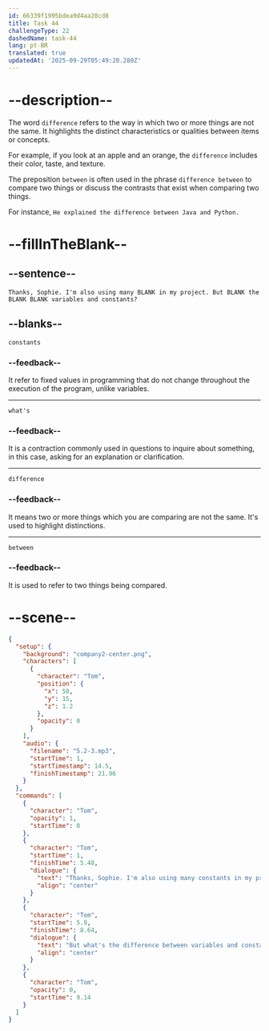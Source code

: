 ```yaml
---
id: 66339f1995bdea9d4aa28cd8
title: Task 44
challengeType: 22
dashedName: task-44
lang: pt-BR
translated: true
updatedAt: '2025-09-29T05:49:20.280Z'
---
```


<!-- (Audio) Tom: Thanks, Sophie. I'm also using many constants in my project. But what's the difference between variables and constants?
-->

# --description--

The word `difference` refers to the way in which two or more things are not the same. It highlights the distinct characteristics or qualities between items or concepts.

For example, if you look at an apple and an orange, the `difference` includes their color, taste, and texture.

The preposition `between` is often used in the phrase `difference between` to compare two things or discuss the contrasts that exist when comparing two things.

For instance, `He explained the difference between Java and Python.`

# --fillInTheBlank--

## --sentence--

`Thanks, Sophie. I'm also using many BLANK in my project. But BLANK the BLANK BLANK variables and constants?`

## --blanks--

`constants`

### --feedback--

It refer to fixed values in programming that do not change throughout the execution of the program, unlike variables.

---

`what's`

### --feedback--

It is a contraction commonly used in questions to inquire about something, in this case, asking for an explanation or clarification.

---

`difference`

### --feedback--

It means two or more things which you are comparing are not the same. It's used to highlight distinctions.

---

`between`

### --feedback--

It is used to refer to two things being compared.

# --scene--

```json
{
  "setup": {
    "background": "company2-center.png",
    "characters": [
      {
        "character": "Tom",
        "position": {
          "x": 50,
          "y": 15,
          "z": 1.2
        },
        "opacity": 0
      }
    ],
    "audio": {
      "filename": "5.2-3.mp3",
      "startTime": 1,
      "startTimestamp": 14.5,
      "finishTimestamp": 21.96
    }
  },
  "commands": [
    {
      "character": "Tom",
      "opacity": 1,
      "startTime": 0
    },
    {
      "character": "Tom",
      "startTime": 1,
      "finishTime": 5.48,
      "dialogue": {
        "text": "Thanks, Sophie. I'm also using many constants in my project.",
        "align": "center"
      }
    },
    {
      "character": "Tom",
      "startTime": 5.9,
      "finishTime": 8.64,
      "dialogue": {
        "text": "But what's the difference between variables and constants?",
        "align": "center"
      }
    },
    {
      "character": "Tom",
      "opacity": 0,
      "startTime": 9.14
    }
  ]
}
```

